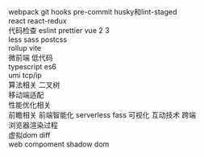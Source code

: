 webpack  git hooks pre-commit  husky和lint-staged  
react  react-redux  
代码检查 eslint prettier 
vue 2 3  
less sass postcss  
rollup  vite  
微前端  低代码  
typescript es6  
umi tcp/ip   
算法相关  二叉树   
移动端适配  
性能优化相关         
前瞻相关    前端智能化  serverless fass  可视化   互动技术  跨端  
浏览器渲染过程  
虚拟dom diff  
web compoment shadow dom  
